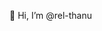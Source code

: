 👋 Hi, I’m @rel-thanu

<!---
rel-thanu/rel-thanu is a ✨ special ✨ repository because its `README.md` (this file) appears on your GitHub profile.
You can click the Preview link to take a look at your changes.
--->
